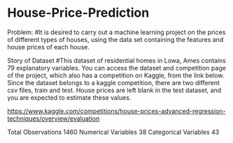 # House-Price-Prediction
Problem:
#It is desired to carry out a machine learning project on the prices of different types of houses, using the data set containing the features and house prices of each house.

Story of Dataset
#This dataset of residential homes in Lowa, Ames contains 79 explanatory variables. 
You can access the dataset and competition page of the project, which also has a competition on Kaggle, from the link below. 
Since the dataset belongs to a kaggle competition, there are two different csv files, train and test. 
House prices are left blank in the test dataset, and you are expected to estimate these values.

https://www.kaggle.com/competitions/house-prices-advanced-regression-techniques/overview/evaluation


Total Observations 1460
Numerical Variables 38 
Categorical Variables 43
